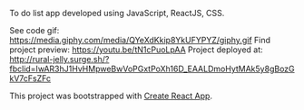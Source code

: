 To do list app developed using JavaScript, ReactJS, CSS.

See code gif: https://media.giphy.com/media/QYeXdKkip8YkUFYPYZ/giphy.gif
Find project preview: https://youtu.be/tN1cPuoLpAA
Project deployed at: http://rural-jelly.surge.sh/?fbclid=IwAR3hJ1HvHMpweBwVoPGxtPoXh16D_EAALDmoHytMAk5y8gBozGkV7cFsZFc


This project was bootstrapped with [Create React App](https://github.com/facebook/create-react-app).

